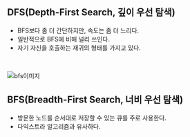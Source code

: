 ## DFS(Depth-First Search, 깊이 우선 탐색)

- BFS보다 좀 더 간단하지만, 속도는 좀 더 느리다.
- 일반적으로 BFS에 비해 널리 쓰인다.
- 자기 자신을 호출하는 재귀의 형태를 가지고 있다.
<br>

![bfs이미지](https://user-images.githubusercontent.com/77223718/183351682-73a1c861-aec6-43d7-9d77-c57ecfc989bd.gif)

## BFS(Breadth-First Search, 너비 우선 탐색)

- 방문한 노드를 순서대로 저장할 수 있는 큐를 주로 사용한다.
- 다익스트라 알고리즘과 유사하다.
